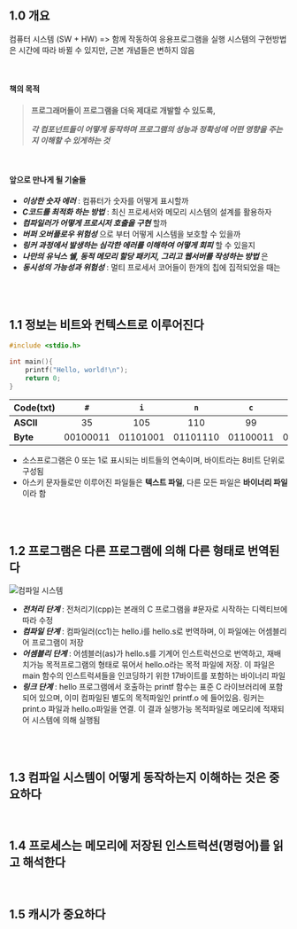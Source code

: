 ## 1.0 개요

컴퓨터 시스템 (SW + HW) => 함께 작동하여 응용프로그램을 실행
시스템의 구현방법은 시간에 따라 바뀔 수 있지만, 근본 개념들은 변하지 않음

</br>

#### 책의 목적
> **프로그래머들이 프로그램을 더욱 제대로 개발할 수 있도록,**
> 
> ***각 컴포넌트들이 어떻게 동작하며 프로그램의 성능과 정확성에 어떤 영향을 주는지 이해할 수 있게하는 것***

</br>

#### 앞으로 만나게 될 기술들

- ***이상한 숫자 에러*** : 컴퓨터가 숫자를 어떻게 표시할까
- ***C코드를 최적화 하는 방법*** : 최신 프로세서와 메모리 시스템의 설계를 활용하자
- ***컴파일러가 어떻게 프로시저 호출을 구현*** 할까
- ***버퍼 오버플로우 위험성*** 으로 부터 어떻게 시스템을 보호할 수 있을까
- ***링커 과정에서 발생하는 심각한 에러를 이해하여 어떻게 회피*** 할 수 있을지
- ***나만의 유닉스 쉘, 동적 메모리 할당 패키지, 그리고 웹서버를 작성하는 방법*** 은
- ***동시성의 가능성과 위험성*** : 멀티 프로세서 코어들이 한개의 칩에 집적되었을 때는

</br></br>

## 1.1 정보는 비트와 컨텍스트로 이루어진다

``` c
#include <stdio.h>

int main(){
    printf("Hello, world!\n");
    return 0;
}
```

| Code(txt) | `#` | `i` | `n` | `c` | `l` | `u` | `d` | `e` | `SP` | `<` | `s` | `t` | `d` | `i` | `o` | `.` | `h` | `>` | `\n` |
|-----------|-----------|-----------|-----------|-----------|-----------|-----------|-----------|-----------|-----------|-----------|-----------|-----------|-----------|-----------|-----------|-----------|-----------|-----------|----------|
| **ASCII** | <div align="center">35</div> | <div align="center">105</div> | <div align="center">110</div> | <div align="center">99</div> | <div align="center">108</div> | <div align="center">117</div> | <div align="center">100</div> | <div align="center">101</div> | <div align="center">32</div> | <div align="center">60</div> | <div align="center">115</div> | <div align="center">116</div> | <div align="center">100</div> | <div align="center">105</div> | <div align="center">111</div> | <div align="center">46</div> | <div align="center">104</div> | <div align="center">62</div> | <div align="center">10</div> |
| **Byte**  | <div align="center">00100011</div> | <div align="center">01101001</div> | <div align="center">01101110</div> | <div align="center">01100011</div> | <div align="center">01101100</div> | <div align="center">01110101</div> | <div align="center">01100100</div> | <div align="center">01100101</div> | <div align="center">00100000</div> | <div align="center">00111100</div> | <div align="center">01110011</div> | <div align="center">01110100</div> | <div align="center">01100100</div> | <div align="center">01101001</div> | <div align="center">01101111</div> | <div align="center">00101110</div> | <div align="center">01101000</div> | <div align="center">00111110</div> | <div align="center">00001010</div> |

- 소스프로그램은 0 또는 1로 표시되는 비트들의 연속이며, 바이트라는 8비트 단위로 구성됨
- 아스키 문자들로만 이루어진 파일들은 **텍스트 파일**, 다른 모든 파일은 **바이너리 파일**이라 함

</br></br>

## 1.2 프로그램은 다른 프로그램에 의해 다른 형태로 번역된다

![컴파일 시스템](https://github.com/fsm12/Dev-Book/assets/74345771/004d52fb-f7d3-4126-9167-6a945f9c51c4)

- ***전처리 단계*** : 전처리기(cpp)는 본래의 C 프로그램을 #문자로 시작하는 디렉티브에 따라 수정
- ***컴파일 단계*** : 컴파일러(cc1)는 hello.i를 hello.s로 번역하며, 이 파일에는 어셈블리어 프로그램이 저장
- ***어셈블리 단계*** : 어셈블러(as)가 hello.s를 기계어 인스트럭션으로 번역하고, 재배치가능 목적프로그램의 형태로 묶어서 hello.o라는 목적 파일에 저장. 이 파일은 main 함수의 인스트럭셔들을 인코딩하기 위한 17바이트를 포함하는 바이너리 파일
- ***링크 단계*** : hello 프로그램에서 호출하는 printf 함수는 표준 C 라이브러리에 포함되어 있으며, 이미 컴파일된 별도의 목적파일인 printf.o 에 들어있음. 링커는 print.o 파일과 hello.o파일을 연결. 이 결과 실행가능 목적파일로 메모리에 적재되어 시스템에 의해 실행됨

</br></br>

## 1.3 컴파일 시스템이 어떻게 동작하는지 이해하는 것은 중요하다





</br>

## 1.4 프로세스는 메모리에 저장된 인스트럭션(명렁어)를 읽고 해석한다




</br>

## 1.5 캐시가 중요하다




</br>
